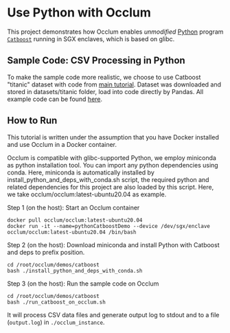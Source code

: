 # Use Python with Occlum

This project demonstrates how Occlum enables _unmodified_ [Python](https://www.python.org) program [`Catboost`](https://github.com/catboost/catboost) running in SGX enclaves, which is based on glibc.

## Sample Code: CSV Processing in Python

To make the sample code more realistic, we choose to use Catboost "titanic" dataset with code from [main tutorial](https://github.com/catboost/tutorials/blob/master/python_tutorial.ipynb). Dataset was downloaded and stored in datasets/titanic folder, load into code directly by Pandas.
All example code can be found [here](catboost_demo.py).

## How to Run

This tutorial is written under the assumption that you have Docker installed and use Occlum in a Docker container.

Occlum is compatible with glibc-supported Python, we employ miniconda as python installation tool. You can import any python dependencies using conda. Here, miniconda is automatically installed by install_python_and_deps_with_conda.sh script, the required python and related dependencies for this project are also loaded by this script. Here, we take occlum/occlum:latest-ubuntu20.04 as example.

Step 1 (on the host): Start an Occlum container
```
docker pull occlum/occlum:latest-ubuntu20.04
docker run -it --name=pythonCatboostDemo --device /dev/sgx/enclave occlum/occlum:latest-ubuntu20.04 /bin/bash
```

Step 2 (on the host): Download miniconda and install Python with Catboost and deps to prefix position.
```
cd /root/occlum/demos/catboost
bash ./install_python_and_deps_with_conda.sh
```

Step 3 (on the host): Run the sample code on Occlum
```
cd /root/occlum/demos/catboost
bash ./run_catboost_on_occlum.sh
```
It will process CSV data files and generate output log to stdout and to a file (`output.log`) in `./occlum_instance`.
